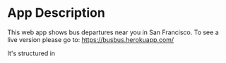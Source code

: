 # App Description
<!-- ![bus bus screenshot](https://i.imgur.com/EdHePQr.png) -->

This web app shows bus departures near you in San Francisco.
To see a live version please go to: https://busbus.herokuapp.com/

It's structured in
